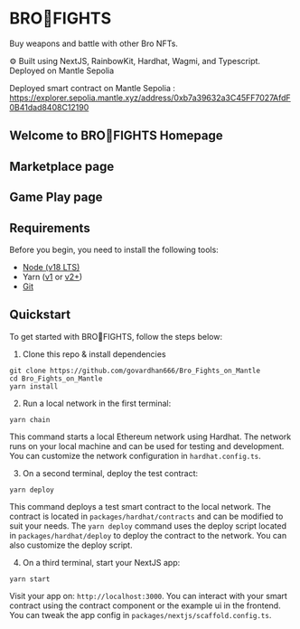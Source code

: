 # BRO💪FIGHTS
Buy weapons and battle with other Bro NFTs.

⚙️ Built using NextJS, RainbowKit, Hardhat, Wagmi, and Typescript. Deployed on Mantle Sepolia

Deployed smart contract on Mantle Sepolia : https://explorer.sepolia.mantle.xyz/address/0xb7a39632a3C45FF7027AfdF0B41dad8408C12190

## Welcome to BRO💪FIGHTS Homepage


## Marketplace page


## Game Play page


## Requirements

Before you begin, you need to install the following tools:

- [Node (v18 LTS)](https://nodejs.org/en/download/)
- Yarn ([v1](https://classic.yarnpkg.com/en/docs/install/) or [v2+](https://yarnpkg.com/getting-started/install))
- [Git](https://git-scm.com/downloads)

## Quickstart

To get started with BRO💪FIGHTS, follow the steps below:

1. Clone this repo & install dependencies

```
git clone https://github.com/govardhan666/Bro_Fights_on_Mantle
cd Bro_Fights_on_Mantle
yarn install
```

2. Run a local network in the first terminal:

```
yarn chain
```

This command starts a local Ethereum network using Hardhat. The network runs on your local machine and can be used for testing and development. You can customize the network configuration in `hardhat.config.ts`.

3. On a second terminal, deploy the test contract:

```
yarn deploy
```

This command deploys a test smart contract to the local network. The contract is located in `packages/hardhat/contracts` and can be modified to suit your needs. The `yarn deploy` command uses the deploy script located in `packages/hardhat/deploy` to deploy the contract to the network. You can also customize the deploy script.

4. On a third terminal, start your NextJS app:

```
yarn start
```

Visit your app on: `http://localhost:3000`. You can interact with your smart contract using the contract component or the example ui in the frontend. You can tweak the app config in `packages/nextjs/scaffold.config.ts`.
